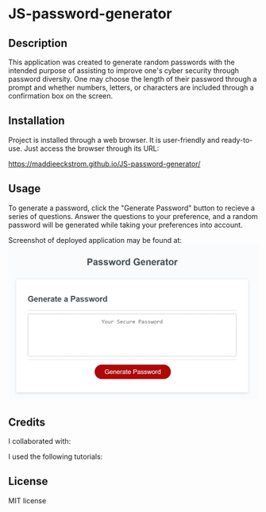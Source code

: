 # JS-password-generator

## Description

This application was created to generate random passwords with the intended purpose of assisting to improve one's cyber security through password diversity. One may choose the length of their password through a prompt and whether numbers, letters, or characters are included through a confirmation box on the screen.

## Installation

Project is installed through a web browser. It is user-friendly and ready-to-use. Just access the browser through its URL:

https://maddieeckstrom.github.io/JS-password-generator/ 


## Usage

To generate a password, click the "Generate Password" button to recieve a series of questions. Answer the questions to your preference, and a random password will be generated while taking your preferences into account.

Screenshot of deployed application may be found at: 
![Screenshot of deployed application](assets/images/password-generator.jpg)

## Credits

I collaborated with:

I used the following tutorials:

## License

MIT license

